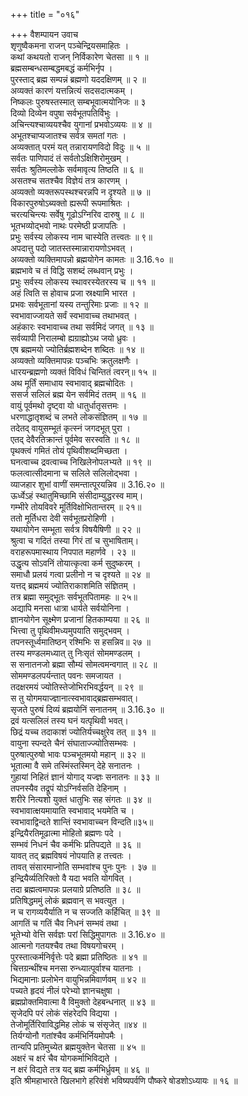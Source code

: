 +++
title = "०१६"

+++
वैशम्पायन उवाच  
शृणुष्वैकमना राजन् पञ्चेन्द्रियसमाहितः ।  
कथां कथयतो राजन् निर्विकारेण चेतसा ॥ १ ॥  
ब्रह्मसम्बन्धसम्बद्धमबद्धं कर्मभिर्नृप ।  
पुरस्ताद् ब्रह्म सम्पन्नं ब्रह्मणो यददक्षिणम् ॥ २ ॥  
अव्यक्तं कारणं यत्तन्नित्यं सदसदात्मकम् ।  
निष्कलः पुरुषस्तस्मात् सम्बभूवात्मयोनिजः ॥ ३  
दिव्यो दिव्येन वपुषा सर्वभूतपतिर्विभुः ।  
अचिन्त्यश्चाव्ययश्चैव युगानां प्रभवोऽव्ययः ॥ ४ ॥  
अभूतश्चाप्यजातश्च सर्वत्र समतां गतः ।  
अव्यक्तात् परमं यत् तन्नारायणविदो विदुः ॥ ५ ॥  
सर्वतः पाणिपादं तं सर्वतोऽक्षिशिरोमुखम् ।  
सर्वतः श्रुतिमल्लोके सर्वमावृत्य तिष्ठति ॥ ६ ॥  
असतश्च सतश्चैव विज्ञेयं तत्र कारणम् ।  
अव्यक्तो व्यक्तरूपस्थश्चरन्नपि न दृश्यते ॥ ७ ॥  
विकारपुरुषोऽब्यक्तो ह्यरूपी रूपमाश्रितः ।  
चरत्यचिन्त्यः सर्वेषु गूढोऽग्निरिव दारुषु ॥ ८ ॥  
भूतभव्योद्भवो नाथः परमेष्ठी प्रजापतिः ।  
प्रभुः सर्वस्य लोकस्य नाम चास्येति तत्त्वतः ॥ ९॥  
अपदात्तु पदो जातस्तस्मान्नारायणोऽभवत् ।  
अव्यक्तो व्यक्तिमापन्नो ब्रह्मयोगेन कामतः ॥ 3.16.१० ॥  
ब्रह्मभावे च तं विद्धि सशब्दं लब्धवान् प्रभुः ।  
प्रभुः सर्वस्य लोकस्य स्थावरस्येतरस्य च ॥ ११ ॥  
अहं त्विति स होवाच प्रजा स्रक्ष्यामि भारत ।  
प्रभवः सर्वभूतानां यस्य तन्तुरिमाः प्रजाः ॥ १२ ॥  
स्वभावाज्जायते सर्वं स्वभावाच्च तथाभवत् ।  
अहंकारः स्वभावाच्च तथा सर्वमिदं जगत् ॥ १३ ॥  
सर्वव्यापी निरालम्बो ह्यग्राह्योऽथ जयो ध्रुवः ।  
एष ब्रह्ममयो ज्योतिर्ब्रह्मशब्देन शब्दितः ॥ १४ ॥  
अव्यक्तो व्यक्तिमापन्नः पञ्चभिः क्रतुलक्षणैः ।  
धारयन्ब्रह्मणो व्यक्तं विविधं चिन्तितं त्वरन्॥ १५ ॥  
अथ मूर्तिं समाधाय स्वभावाद् ब्रह्मचोदितः ।  
ससर्ज सलिलं ब्रह्म येन सर्वमिदं ततम् ॥ १६ ॥  
वायुं पूर्वमथो दृष्ट्वा यो धातुर्धातृसत्तमः ।  
धरणाद्धातृशब्दं च लभते लोकसंज्ञितम् ॥ १७ ॥  
तदेतद् वायुसम्भूतं कृत्स्नं जगदभूत् पुरा ।  
एतद् देवैरतिक्रान्तं पूर्वमेव सरस्वति ॥ १८ ॥  
पृथक्त्वं गमितं तोयं पृथिवीशब्दमिच्छता ।  
घनत्वाच्च द्रवत्वाच्च निखिलेनोपलभ्यते ॥ १९ ॥  
फलत्वात्सीदमाना च सलिले सलिलोद्भवा ।  
व्याजहार शुभां वाणीं समन्तात्पूरयन्निव ॥ 3.16.२० ॥  
ऊर्ध्वेऽहं स्थातुमिच्छामि संसीदाम्युद्धरस्व माम्।  
गम्भीरे तोयविवरे मूर्तिविक्षोभितान्तरम् ॥ २१॥  
ततो मूर्तिधरा देवी सर्वभूतप्ररोहिणी ।  
यथायोगेन सम्भूता सर्वत्र विषयैषिणी ॥ २२ ॥  
श्रुत्वा च गदितं तस्या गिरं तां च सुभाषिताम्।  
वराहरूपमास्थाय निपपात महार्णवे । २३ ॥  
उद्धृत्य सोऽवनिं तोयात्कृत्वा कर्म सुदुष्करम् ।  
समाधौ प्रलयं गत्वा प्रलीनो न च दृश्यते ॥ २४ ॥  
यत्तद् ब्रह्ममयं ज्योतिराकाशमिति संज्ञितम् ।  
तत्र ब्रह्मा समुद्भूतः सर्वभूतपितामहः ॥ २५॥  
अद्यापि मनसा धात्रा धार्यते सर्वयोनिना ।  
ज्ञानयोगेन सूक्ष्मेण प्रजानां हितकाम्यया ॥ २६ ॥  
भित्त्वा तु पृथिवीमध्यमुपयाति समुद्भवम् ।  
तपनस्तूर्ध्वमातिष्ठन् रश्मिभिः स हसन्निव॥ २७ ॥  
तस्य मण्डलमध्यात् तु निःसृतं सोममण्डलम् ।  
स सनातनजो ब्रह्मा सौम्यं सोमत्वमन्वगात् ॥ २८ ॥  
सोममण्डलपर्यन्तात् पवनः समजायत ।  
तदक्षरमयं ज्योतिस्तेजोभिरभिवर्द्धयन् ॥ २९ ॥  
स तु योगमयाज्ज्ञानात्स्वभावाद्ब्रह्मसम्भवात्।  
सृजते पुरुषं दिव्यं ब्रह्मयोनिं सनातनम् ॥ 3.16.३० ॥  
द्रवं यत्सलिलं तस्य घनं यत्पृथिवी भवत्।  
छिद्रं यच्च तदाकाशं ज्योतिर्यच्चक्षुरेव तत् ॥ ३१ ॥  
वायुना स्पन्दते चैनं संघाताज्ज्योतिसम्भवः ।  
पुरुषात्पुरुषो भावः पञ्चभूतमयो महान् ॥ ३२ ॥  
भूतात्मा वै समे तस्मिंस्तस्मिन् देहे सनातनः ।  
गुहायां निहितं ज्ञानं योगाद् यज्ज्ञः सनातनः ॥ ३३ ॥  
तपनस्यैव तद्रूपं योऽग्निर्वसति देहिनाम् ।  
शरीरे नित्यशो युक्तं धातुभिः सह संगतः ॥ ३४ ॥  
स्वभावात्क्षयमायाति स्वभावाद् भयमेति च ।  
स्वभावाद्विन्दते शान्तिं स्वभावाच्चन विन्दति॥३५॥  
इन्द्रियैरतिमूढात्मा मोहितो ब्रह्मणः पदे ।  
सम्भवं निधनं चैव कर्मभिः प्रतिपद्यते ॥ ३६ ॥  
यावत् तद् ब्रह्मविषयं नोपयाति ह तत्त्वतः ।  
तावत् संसारमाप्नोति सम्भवांश्च पुनः पुनः । ३७ ॥  
इन्द्रियैर्व्यतिरिक्तो वै यदा भवति योगवित् ।  
तदा ब्रह्मत्वमापन्नः प्रलयाग्रे प्रतिष्ठति ॥ ३८ ॥  
प्रतिषिद्धममुं लोकं ब्रह्मवान् स भवत्युत ।  
न च रागव्ययैर्याति न च सज्जति कर्हिचित् ॥ ३९ ॥  
आगतिं च गतिं चैव निधनं सम्भवं तथा ।  
भूतेभ्यो वेत्ति सर्वज्ञः परां सिद्धिमुपागतः ॥ 3.16.४० ॥  
आत्मनो गतयश्चैव तथा विषयगोचरम् ।  
पुरस्तात्कर्मनिर्वृत्तेः पदे ब्रह्मा प्रतिष्ठितः ॥ ४१ ॥  
चित्तग्रन्थींश्च मनसा रुन्ध्यात्पूर्वाश्च यातनाः ।  
भिद्यमानाः प्रलोभेन वायुभिन्नमिवार्णवम् ॥ ४२ ॥  
पच्यते हृदयं नीलं परेभ्यो ज्ञानचक्षुषा ।  
ब्रह्मप्रोक्तमिवात्मा वै विमुक्तो देहबन्धनात् ॥ ४३ ॥  
सृजेदपि परं लोकं संहरेदपि विद्यया ।  
तेजोमूर्तिरिवाविद्धमिह लोकं च संसृजेत् ॥४४ ॥  
तिर्यग्योनौ गतांश्चैव कर्मभिर्नियमोपमैः ।  
तान्यपि प्रतिमुच्येत ब्रह्मयुक्तेन चेतसा ॥ ४५ ॥  
अक्षरं च क्षरं चैव योगकर्माभिविद्यते ।  
न क्षरं विद्यते तत्र यद् ब्रह्म कर्मभिर्ध्रुवम् ॥ ४६ ॥  
इति श्रीमहाभारते खिलभागे हरिवंशे भविष्यपर्वणि पौष्करे षोडशोऽध्यायः ॥ १६ ॥